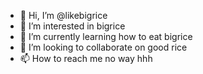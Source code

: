 - 👋 Hi, I’m @likebigrice
- 👀 I’m interested in bigrice
- 🌱 I’m currently learning how to eat bigrice
- 💞️ I’m looking to collaborate on good rice
- 📫 How to reach me no way hhh

<!---
likebigrice/likebigrice is a ✨ special ✨ repository because its `README.md` (this file) appears on your GitHub profile.
You can click the Preview link to take a look at your changes.
--->
